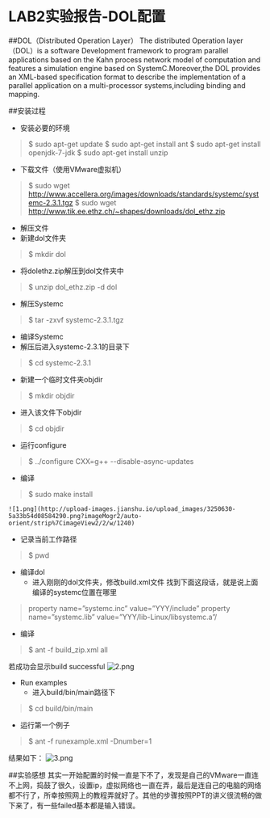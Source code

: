 #  LAB2实验报告-DOL配置

##DOL（Distributed Operation Layer）
The distributed Operation layer（DOL）is a software Development framework to program parallel applications  based on the Kahn process network model of computation and features a simulation engine based on SystemC.Moreover,the DOL provides an XML-based specification format to describe the implementation of a parallel application on a multi-processor systems,including binding and mapping. 

##安装过程
* 安装必要的环境
> $ sudo apt-get update
$ sudo apt-get install ant
$ sudo apt-get install openjdk-7-jdk
$ sudo apt-get install unzip

* 下载文件（使用VMware虚拟机）
>$ sudo wget http://www.accellera.org/images/downloads/standards/systemc/systemc-2.3.1.tgz
$ sudo wget http://www.tik.ee.ethz.ch/~shapes/downloads/dol_ethz.zip

* 解压文件
 * 新建dol文件夹
> $ mkdir dol
 * 将dolethz.zip解压到dol文件夹中
> $ unzip dol_ethz.zip -d dol
 * 解压Systemc
> $ tar -zxvf systemc-2.3.1.tgz
* 编译Systemc
 * 解压后进入systemc-2.3.1的目录下
> $ cd systemc-2.3.1
 * 新建一个临时文件夹objdir
> $ mkdir objdir
 * 进入该文件下objdir
> $ cd objdir
 * 运行configure
> $ ../configure CXX=g++ --disable-async-updates
 * 编译
> $ sudo make install
   
    ![1.png](http://upload-images.jianshu.io/upload_images/3250630-5a33b54d08584290.png?imageMogr2/auto-orient/strip%7CimageView2/2/w/1240)

  * 记录当前工作路径
>$ pwd
* 编译dol
  * 进入刚刚的dol文件夹，修改build.xml文件 
 找到下面这段话，就是说上面编译的systemc位置在哪里
> property name=”systemc.inc” value=”YYY/include” 
property name=”systemc.lib” value=”YYY/lib-Linux/libsystemc.a”/
 * 编译
> $ ant -f build_zip.xml all

   若成功会显示build successful
 ![2.png](http://upload-images.jianshu.io/upload_images/3250630-67ecef1a9ca31bf2.png?imageMogr2/auto-orient/strip%7CimageView2/2/w/1240)

* Run examples
  * 进入build/bin/main路径下
> $ cd build/bin/main
  * 运行第一个例子
> $ ant -f runexample.xml -Dnumber=1

   结果如下：
![3.png](http://upload-images.jianshu.io/upload_images/3250630-bb80705f3fed142f.png?imageMogr2/auto-orient/strip%7CimageView2/2/w/1240)

##实验感想
其实一开始配置的时候一直是下不了，发现是自己的VMware一直连不上网，捣鼓了很久，设置ip，虚拟网络也一直在弄，最后是连自己的电脑的网络都不行了，所幸按照网上的教程弄就好了。其他的步骤按照PPT的讲义很流畅的做下来了，有一些failed基本都是输入错误。

